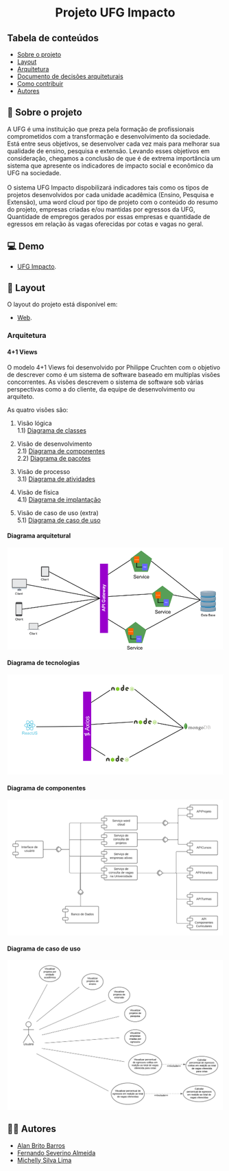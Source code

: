 <h1 align="center">Projeto UFG Impacto
</h1>

## Tabela de conteúdos

 * [Sobre o projeto](#-sobre-o-projeto)
 * [Layout](#-layout)
 * [Arquitetura](#arquitetura)
 * [Documento de decisões arquiteturais](https://github.com/creeperUFG/ufg-impacto-docs/blob/main/Documento%20de%20decis%C3%B5es%20arquiteturais%20(1).pdf)
 * [Como contribuir](#-como-contribuir)
 * [Autores](#-autores)

## 📄 Sobre o projeto

A UFG é uma instituição que preza pela formação de profissionais comprometidos com a transformação e desenvolvimento da sociedade. Está entre seus objetivos, se desenvolver cada vez mais para melhorar sua qualidade de ensino, pesquisa e extensão.
Levando esses objetivos em consideração, chegamos a conclusão de que é de extrema importância um sistema que apresente os indicadores de impacto social e econômico da UFG na sociedade.<br/><br/>
O sistema UFG Impacto dispobilizará indicadores tais como os tipos de projetos desenvolvidos por cada unidade acadêmica (Ensino, Pesquisa e Extensão), uma word cloud por tipo de projeto com o conteúdo do resumo do projeto, empresas criadas e/ou mantidas por egressos da UFG, Quantidade de empregos gerados por essas empresas e quantidade de egressos em relação às vagas oferecidas por cotas e vagas no geral.

## 💻 Demo
- [UFG Impacto](https://ufg-impacto.herokuapp.com).

## 🎨 Layout

O layout do projeto está disponível em:
- [Web](https://www.figma.com/file/yRgijzmqGYffHvBw4ZR2SU/UFG-Impacto).

### Arquitetura

#### 4+1 Views

O modelo 4+1 Views foi desenvolvido por Philippe Cruchten com o objetivo de descrever como é um sistema de software baseado em multiplas visões concorrentes. As visões descrevem o sistema de software sob várias perspectivas como a do cliente, da equipe de desenvolvimento ou arquiteto.

As quatro visões são:

1) Visão lógica <br/>
  1.1) [Diagrama de classes]()<br/>

2) Visão de desenvolvimento<br/>
  2.1) [Diagrama de componentes]()<br/>
  2.2) [Diagrama de pacotes]()<br/>

3) Visão de processo<br/>
  3.1) [Diagrama de atividades]()<br/>

4) Visão de física<br/>
  4.1) [Diagrama de implantação]()<br/>

5) Visão de caso de uso (extra)<br/>
  5.1) [Diagrama de caso de uso](https://lucid.app/lucidchart/db5fd7b3-15a6-4923-ad5d-7ab766d7eb36/edit?invitationId=inv_e063c770-d961-4587-a499-1e177660a713)<br/>


#### Diagrama arquitetural
<img src="https://raw.githubusercontent.com/creeperUFG/ufg-impacto-docs/main/microsservicos.png" width="600">

#### Diagrama de tecnologias
<img src="https://raw.githubusercontent.com/creeperUFG/ufg-impacto-docs/main/tecnologias.png">

#### Diagrama de componentes
<img src="https://github.com/creeperUFG/ufg-impacto-docs/blob/main/diagrama_de_componentes.png?raw=true" width="800">

#### Diagrama de caso de uso
<img src="https://github.com/creeperUFG/ufg-impacto-docs/blob/main/diagrama_de_caso_de_uso.png?raw=true" width="800">

## 👨‍💻 Autores

* [Alan Brito Barros](https://github.com/alanbbarros)
* [Fernando Severino Almeida](https://github.com/fernandosev)
* [Michelly Silva Lima](https://github.com/MichellyLima)
